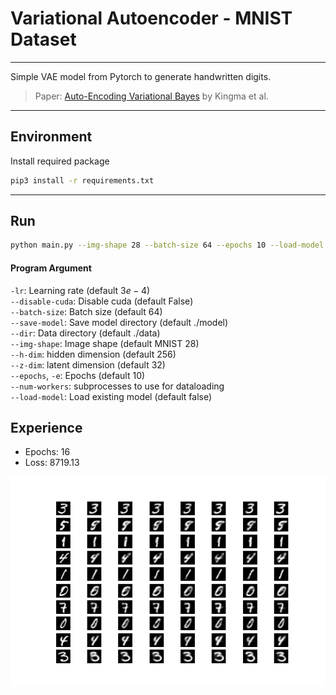 # Variational Autoencoder - MNIST Dataset

---

Simple VAE model from Pytorch to generate handwritten digits.

> Paper: [Auto-Encoding Variational Bayes](https://arxiv.org/pdf/1312.6114.pdf) by Kingma et al.

---

## Environment

Install required package

```bash
pip3 install -r requirements.txt
```

---

## Run

```bash
python main.py --img-shape 28 --batch-size 64 --epochs 10 --load-model false
```

#### Program Argument

`-lr`: Learning rate (default $3e-4$) \
`--disable-cuda`: Disable cuda (default False) \
`--batch-size`: Batch size (default 64) \
`--save-model`: Save model directory (default ./model) \
`--dir`: Data directory (default ./data) \
`--img-shape`: Image shape (default MNIST 28) \
`--h-dim`: hidden dimension (default 256) \
`--z-dim`: latent dimension (default 32) \
`--epochs`, `-e`: Epochs (default 10) \
`--num-workers`: subprocesses to use for dataloading\
`--load-model`: Load existing model (default false)

## Experience

- Epochs: 16
- Loss: 8719.13

![image](./image/grid.png)
